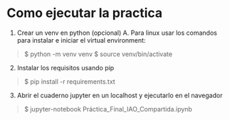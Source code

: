 # Como ejecutar la practica
1. Crear un venv en python (opcional)
A. Para linux usar los comandos para instalar e iniciar el virtual environment: 

> $ python -m venv venv
> $ source venv/bin/activate

2. Instalar los requisitos usando pip

> $ pip install -r requirements.txt

3. Abrir el cuaderno jupyter en un localhost y ejecutarlo en el navegador

> $ jupyter-notebook Práctica_Final_IAO_Compartida.ipynb